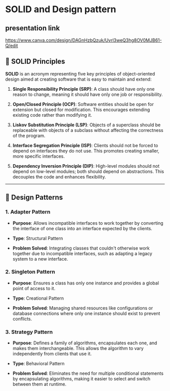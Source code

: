 # SOLID and Design pattern



## presentation link 
https://www.canva.com/design/DAGnHzbQzuk/Uvrl3weQ3hg8OV0MJB61-Q/edit



## 🧱 SOLID Principles

**SOLID** is an acronym representing five key principles of object-oriented design aimed at creating software that is easy to maintain and extend:

1. **Single Responsibility Principle (SRP)**: A class should have only one reason to change, meaning it should have only one job or responsibility.

2. **Open/Closed Principle (OCP)**: Software entities should be open for extension but closed for modification. This encourages extending existing code rather than modifying it.

3. **Liskov Substitution Principle (LSP)**: Objects of a superclass should be replaceable with objects of a subclass without affecting the correctness of the program.

4. **Interface Segregation Principle (ISP)**: Clients should not be forced to depend on interfaces they do not use. This promotes creating smaller, more specific interfaces.

5. **Dependency Inversion Principle (DIP)**: High-level modules should not depend on low-level modules; both should depend on abstractions. This decouples the code and enhances flexibility.

---

## 🔧 Design Patterns

### 1. Adapter Pattern

* **Purpose**: Allows incompatible interfaces to work together by converting the interface of one class into an interface expected by the clients.

* **Type**: Structural Pattern

* **Problem Solved**: Integrating classes that couldn't otherwise work together due to incompatible interfaces, such as adapting a legacy system to a new interface.

### 2. Singleton Pattern

* **Purpose**: Ensures a class has only one instance and provides a global point of access to it.

* **Type**: Creational Pattern

* **Problem Solved**: Managing shared resources like configurations or database connections where only one instance should exist to prevent conflicts.

### 3. Strategy Pattern

* **Purpose**: Defines a family of algorithms, encapsulates each one, and makes them interchangeable. This allows the algorithm to vary independently from clients that use it.

* **Type**: Behavioral Pattern

* **Problem Solved**: Eliminates the need for multiple conditional statements by encapsulating algorithms, making it easier to select and switch between them at runtime.



